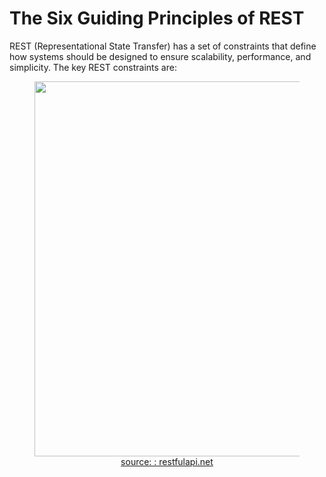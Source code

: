 # The Six Guiding Principles of REST

REST (Representational State Transfer) has a set of constraints that define how systems should be designed to ensure scalability, performance, and simplicity. The key REST constraints are:  

<figure>
	<div align="center">
	<img src='/data/rest/assets/rest_constraints.webp' width='600px'>
	</div>
	<figcaption style="text-align: center"><a href='https://restfulapi.net'> source: : restfulapi.net </a> </figcaption>
</figure>